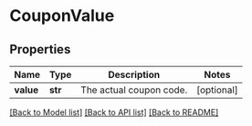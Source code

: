 # CouponValue

## Properties
Name | Type | Description | Notes
------------ | ------------- | ------------- | -------------
**value** | **str** | The actual coupon code. | [optional] 

[[Back to Model list]](../README.md#documentation-for-models) [[Back to API list]](../README.md#documentation-for-api-endpoints) [[Back to README]](../README.md)


